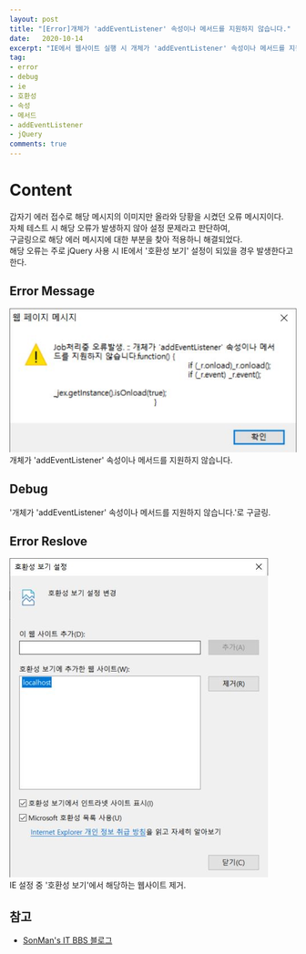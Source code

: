 ```yaml
---
layout: post
title: "[Error]개체가 'addEventListener' 속성이나 메서드를 지원하지 않습니다."
date:   2020-10-14
excerpt: "IE에서 웹사이트 실행 시 개체가 'addEventListener' 속성이나 메서드를 지원하지 않습니다. 에러 처리"
tag:
- error
- debug
- ie
- 호환성
- 속성
- 메서드
- addEventListener
- jQuery
comments: true
---
```

# Content 
갑자기 에러 접수로 해당 메시지의 이미지만 올라와 당황을 시켰던 오류 메시지이다.<br>
자체 테스트 시 해당 오류가 발생하지 않아 설정 문제라고 판단하여, <br>
구글링으로 해당 에러 메시지에 대한 부분을 찾아 적용하니 해결되었다.<br>
해당 오류는 주로 jQuery 사용 시 IE에서 '호환성 보기' 설정이 되있을 경우 발생한다고 한다.
## Error Message 
![ErrorMessage](/assets/img/posts/2020-10-13-ErrorReport_01.JPG)<br>
개체가 'addEventListener' 속성이나 메서드를 지원하지 않습니다.
## Debug 
'개체가 'addEventListener' 속성이나 메서드를 지원하지 않습니다.'로 구글링.
## Error Reslove 
![ErrorReslove](/assets/img/posts/2020-10-13-ErrorReport_02.JPG)<br>
IE 설정 중 '호환성 보기'에서 해당하는 웹사이트 제거.
## 참고
- [SonMan's IT BBS 블로그](http://son10001.blogspot.com/2017/05/ie-addeventlistener.html)